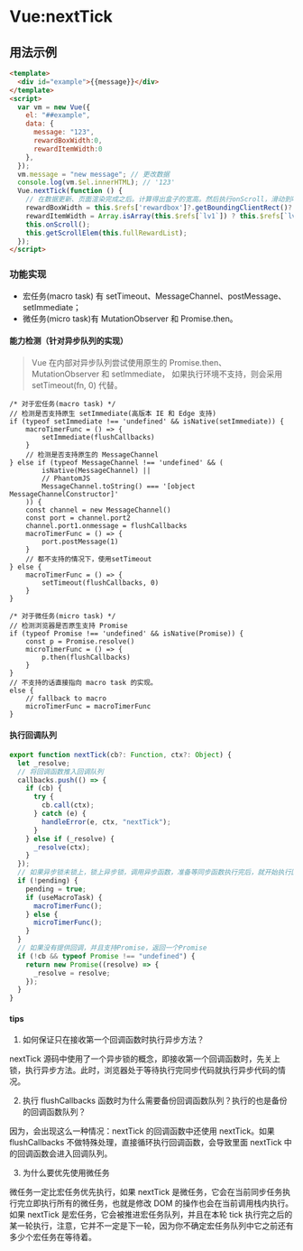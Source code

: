 # Vue:nextTick

## 用法示例

```html
<template>
  <div id="example">{{message}}</div>
</template>
<script>
  var vm = new Vue({
    el: "##example",
    data: {
      message: "123",
      rewardBoxWidth:0,
      rewardItemWidth:0
    },
  });
  vm.message = "new message"; // 更改数据
  console.log(vm.$el.innerHTML); // '123'
  Vue.nextTick(function () {
    // 在数据更新、页面渲染完成之后。计算得出盒子的宽高。然后执行onScroll，滑动到响应的地方的操作
    rewardBoxWidth = this.$refs['rewardbox']?.getBoundingClientRect()?.width;
    rewardItemWidth = Array.isArray(this.$refs[`lv1`]) ? this.$refs[`lv1`][0]?.getBoundingClientRect()?.width : 0;
    this.onScroll();
    this.getScrollElem(this.fullRewardList);
  });
</script>
```

### 功能实现

- 宏任务(macro task) 有 setTimeout、MessageChannel、postMessage、setImmediate；
- 微任务(micro task)有 MutationObserver 和 Promise.then。

#### 能力检测（针对异步队列的实现）

> Vue 在内部对异步队列尝试使用原生的 Promise.then、MutationObserver 和 setImmediate，
> 如果执行环境不支持，则会采用 setTimeout(fn, 0) 代替。

```JS
/* 对于宏任务(macro task) */
// 检测是否支持原生 setImmediate(高版本 IE 和 Edge 支持)
if (typeof setImmediate !== 'undefined' && isNative(setImmediate)) {
    macroTimerFunc = () => {
        setImmediate(flushCallbacks)
    }
    // 检测是否支持原生的 MessageChannel
} else if (typeof MessageChannel !== 'undefined' && (
        isNative(MessageChannel) ||
        // PhantomJS
        MessageChannel.toString() === '[object MessageChannelConstructor]'
    )) {
    const channel = new MessageChannel()
    const port = channel.port2
    channel.port1.onmessage = flushCallbacks
    macroTimerFunc = () => {
        port.postMessage(1)
    }
    // 都不支持的情况下，使用setTimeout
} else {
    macroTimerFunc = () => {
        setTimeout(flushCallbacks, 0)
    }
}

/* 对于微任务(micro task) */
// 检测浏览器是否原生支持 Promise
if (typeof Promise !== 'undefined' && isNative(Promise)) {
    const p = Promise.resolve()
    microTimerFunc = () => {
        p.then(flushCallbacks)
    }
}
// 不支持的话直接指向 macro task 的实现。
else {
    // fallback to macro
    microTimerFunc = macroTimerFunc
}
```

#### 执行回调队列

```js
export function nextTick(cb?: Function, ctx?: Object) {
  let _resolve;
  // 将回调函数推入回调队列
  callbacks.push(() => {
    if (cb) {
      try {
        cb.call(ctx);
      } catch (e) {
        handleError(e, ctx, "nextTick");
      }
    } else if (_resolve) {
      _resolve(ctx);
    }
  });
  // 如果异步锁未锁上，锁上异步锁，调用异步函数，准备等同步函数执行完后，就开始执行回调函数队列
  if (!pending) {
    pending = true;
    if (useMacroTask) {
      macroTimerFunc();
    } else {
      microTimerFunc();
    }
  }
  // 如果没有提供回调，并且支持Promise，返回一个Promise
  if (!cb && typeof Promise !== "undefined") {
    return new Promise((resolve) => {
      _resolve = resolve;
    });
  }
}
```

#### tips

1. 如何保证只在接收第一个回调函数时执行异步方法？

nextTick 源码中使用了一个异步锁的概念，即接收第一个回调函数时，先关上锁，执行异步方法。此时，浏览器处于等待执行完同步代码就执行异步代码的情况。

2. 执行 flushCallbacks 函数时为什么需要备份回调函数队列？执行的也是备份的回调函数队列？

因为，会出现这么一种情况：nextTick 的回调函数中还使用 nextTick。如果 flushCallbacks 不做特殊处理，直接循环执行回调函数，会导致里面 nextTick 中的回调函数会进入回调队列。

3. 为什么要优先使用微任务

微任务一定比宏任务优先执行，如果 nextTick 是微任务，它会在当前同步任务执行完立即执行所有的微任务，也就是修改 DOM 的操作也会在当前调用栈内执行。
如果 nextTick 是宏任务，它会被推进宏任务队列，并且在本轮 tick 执行完之后的某一轮执行，注意，它并不一定是下一轮，因为你不确定宏任务队列中它之前还有多少个宏任务在等待着。
